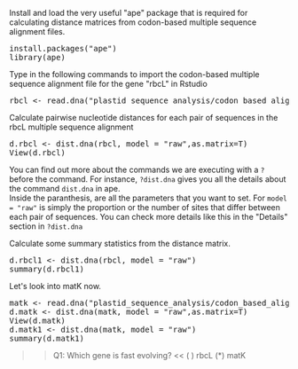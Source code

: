 Install and load the very useful "ape" package that is required for calculating distance matrices from codon-based multiple sequence alignment files.

<pre class="file" data-target="clipboard">
install.packages("ape")
library(ape)
</pre>

Type in the following commands to import the codon-based multiple sequence alignment file for the gene "rbcL" in Rstudio
<pre class="file" data-target="clipboard">
rbcl <- read.dna("plastid_sequence_analysis/codon_based_alignments/rbcL.fasta",format="fasta")
</pre>

Calculate pairwise nucleotide distances for each pair of sequences in the rbcL multiple sequence alignment
<pre class="file" data-target="clipboard">
d.rbcl <- dist.dna(rbcl, model = "raw",as.matrix=T)
View(d.rbcl)
</pre>

You can find out more about the commands we are executing with a `?` before the command. For instance, `?dist.dna` gives you all the details about the command `dist.dna` in ape.  
Inside the paranthesis, are all the parameters that you want to set. For `model = "raw"` is simply the proportion or the number of sites that differ between each pair of sequences. You can check more details like this in the "Details" section in `?dist.dna`  

Calculate some summary statistics from the distance matrix.  
<pre class="file" data-target="clipboard">
d.rbcl1 <- dist.dna(rbcl, model = "raw")
summary(d.rbcl1)
</pre>

Let's look into matK now.  
<pre class="file" data-target="clipboard">
matk <- read.dna("plastid_sequence_analysis/codon_based_alignments/matK.fasta",format="fasta")
d.matk <- dist.dna(matk, model = "raw",as.matrix=T)
View(d.matk)
d.matk1 <- dist.dna(matk, model = "raw")
summary(d.matk1)
</pre>

>>Q1: Which gene is fast evolving? <<
( ) rbcL
(*) matK

